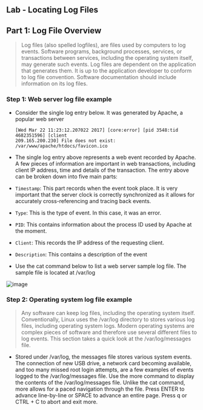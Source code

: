 ## Lab - Locating Log Files

## Part 1: Log File Overview

> Log files (also spelled logfiles), are files used by computers to log events. Software programs, background
processes, services, or transactions between services, including the operating system itself, may generate
such events. Log files are dependent on the application that generates them. It is up to the application
developer to conform to log file convention. Software documentation should include information on its log
files.

### Step 1: Web server log file example

* Consider the single log entry below. It was generated by Apache, a popular web server

      [Wed Mar 22 11:23:12.207022 2017] [core:error] [pid 3548:tid 4682351596] [client
      209.165.200.230] File does not exist: /var/www/apache/htdocs/favicon.ico

* The single log entry above represents a web event recorded by Apache. A few pieces of information are important in web transactions, including client IP address, time and details of the transaction. The entry above can be broken down into five main parts:
* `Timestamp`: This part records when the event took place. It is very important that the server clock is correctly synchronized as it allows for accurately cross-referencing and tracing back events.
* `Type`: This is the type of event. In this case, it was an error.
* `PID`: This contains information about the process ID used by Apache at the moment.
* `Client`: This records the IP address of the requesting client.
* `Description`: This contains a description of the event

* Use the cat command below to list a web server sample log file. The sample file is located at /var/log

![image](https://github.com/tousif13/CISCO_CyberOps/assets/33444140/213a614d-ac74-416a-8066-ea33ffd7f486)

### Step 2: Operating system log file example

> Any software can keep log files, including the operating system itself. Conventionally, Linux uses the /var/log
directory to stores various log files, including operating system logs. Modern operating systems are complex
pieces of software and therefore use several different files to log events. This section takes a quick look at the
/var/log/messages file.

* Stored under /var/log, the messages file stores various system events. The connection of new USB drive, a network card becoming available, and too many missed root login attempts, are a few examples of events logged to the /var/log/messages file. Use the more command to display the contents of the /var/log/messages file. Unlike the cat command, more allows for a paced navigation through the file. Press ENTER to advance line-by-line or SPACE to advance an entire page. Press q or CTRL + C to abort and exit more.

